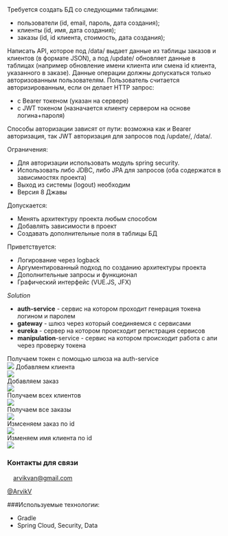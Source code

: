 ## 
Требуется создать БД со следующими таблицами:<br>

- пользователи (id, email, пароль, дата создания);<br>
- клиенты (id, имя, дата создания);<br>
- заказы (id, id клиента, стоимость, дата создания);<br>

Написать API, которое под /data/ выдает данные из таблицы заказов и клиентов (в формате JSON), а под /update/ обновляет данные в таблицах (например обновление имени клиента или смена id клиента, указанного в заказе).  Данные операции должны допускаться только авторизованным пользователям. Пользователь считается авторизированным, если он делает HTTP запрос:<br>

- с Bearer токеном (указан на сервере)<br>
- с JWT токеном (назначается клиенту сервером на основе логина+пароля)<br>

Способы авторизации зависят от пути: возможна как и Bearer авторизация, так  JWT авторизация для запросов под /update/, /data/.<br>

Ограничения:<br>
- Для авторизации использовать модуль spring security.<br>
- Использовать либо JDBC, либо JPA для запросов (оба содержатся в зависимостях проекта)<br>
- Выход из системы (logout) необходим<br>
- Версия 8 Джавы<br>

Допускается:<br>
- Менять архитектуру проекта любым способом<br>
- Добавлять зависимости в проект<br>
- Создавать дополнительные поля в таблицы БД<br>

Приветствуется:<br>
- Логирование через logback<br>
- Аргументированный подход по созданию архитектуры проекта<br>
- Дополнительные запросы и функционал<br>
- Графический интерфейс (VUE.JS, JFX)<br>

_Solution_<br>
- **auth-service** - сервис на котором проходит генерация токена логином и паролем<br>
- **gateway** - шлюз через который соединяемся с сервисами<br>
- **eureka** - сервер на котором происходит регистрация сервисов<br>
- **manipulation**-service - сервис на котором происходит работа с апи через проверку токена<br>

Получаем токен с помощью шлюза на auth-service<br>
![](img/token.png)
Добавляем клиента<br>
![](img/1.png)<br>
Добавляем заказ<br>
![](img/2.png)<br>
Получаем всех клиентов<br>
![](img/3.png)<br>
Получаем все заказы<br>
![](img/4.png)<br>
Измсеняем заказ по id<br>
![](img/5.png)<br>
Изменяем имя клиента по id<br>
![](img/6.png)

### Контакты для связи<br>
<img src="https://img.icons8.com/clouds/100/000000/gmail-new.png" width="10"/> arvikvan@gmail.com<br>

[@ArvikV](https://t.me/ArvikV)

###Используемые технологии:
- Gradle
- Spring Cloud, Security, Data

